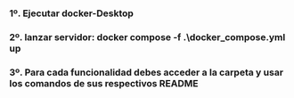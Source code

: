 ### 1º. Ejecutar docker-Desktop
### 2º. lanzar servidor: docker compose -f .\docker_compose.yml up 
### 3º. Para cada funcionalidad debes acceder a la carpeta y usar los comandos de sus respectivos README
